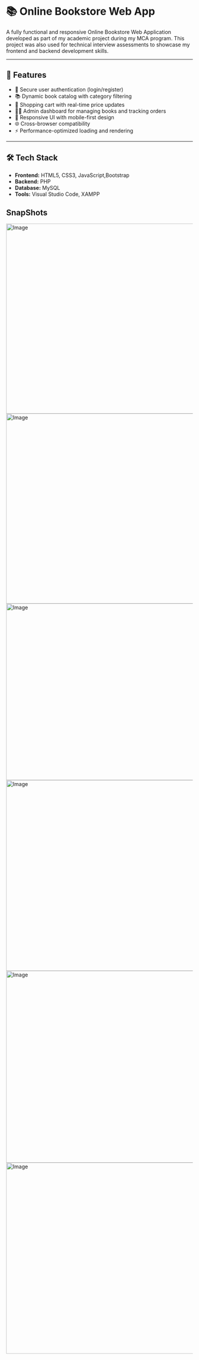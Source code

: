 # 📚 Online Bookstore Web App

A fully functional and responsive Online Bookstore Web Application developed as part of my academic project during my MCA program. This project was also used for technical interview assessments to showcase my frontend and backend development skills.

---

## 🚀 Features

- 🔐 Secure user authentication (login/register)
- 📚 Dynamic book catalog with category filtering
- 🛒 Shopping cart with real-time price updates
- 🧑‍💼 Admin dashboard for managing books and tracking orders
- 📱 Responsive UI with mobile-first design
- 🌐 Cross-browser compatibility
- ⚡ Performance-optimized loading and rendering

---

## 🛠 Tech Stack

- **Frontend:** HTML5, CSS3, JavaScript,Bootstrap
- **Backend:** PHP
- **Database:** MySQL
- **Tools:** Visual Studio Code, XAMPP

##  SnapShots
<img width="959" height="512" alt="Image" src="https://github.com/user-attachments/assets/694f9913-7aba-4ec3-bbef-eb9b0b6d77d7" />
<img width="959" height="512" alt="Image" src="https://github.com/user-attachments/assets/ed330ae6-6d9d-4c39-992e-9e5e8af4afef" />
<img width="959" height="476" alt="Image" src="https://github.com/user-attachments/assets/f002aa4d-7d83-48d6-8925-188479d8d6fe" />
<img width="959" height="514" alt="Image" src="https://github.com/user-attachments/assets/7e69bf0f-91aa-4092-93f0-76840ac83696" />
<img width="959" height="517" alt="Image" src="https://github.com/user-attachments/assets/06d2bf34-460b-46e9-993e-762eaecdb660" />
<img width="959" height="515" alt="Image" src="https://github.com/user-attachments/assets/21e7d285-39c1-4053-a6e9-79769e6a61db" />
